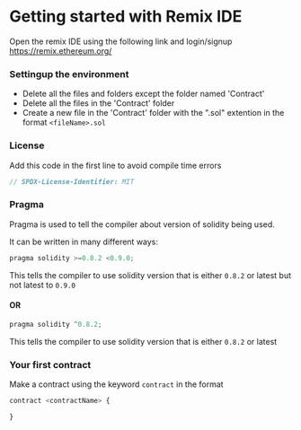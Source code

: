 # Getting started with Remix IDE

Open the remix IDE using the following link and login/signup
https://remix.ethereum.org/

### Settingup the environment

* Delete all the files and folders except the folder named 'Contract'
* Delete all the files in the 'Contract' folder
* Create a new file in the 'Contract' folder with the ".sol" extention in the format `<fileName>.sol`

### License

Add this code in the first line to avoid compile time errors

```javascript
// SPDX-License-Identifier: MIT
```

### Pragma

Pragma is used to tell the compiler about version of solidity being used.

It can be written in many different ways:

```javascript
pragma solidity >=0.8.2 <0.9.0;
```

This tells the compiler to use solidity version that is either `0.8.2` or latest but not latest to `0.9.0`

#### OR

```javascript
pragma solidity ^0.8.2;
```

This tells the compiler to use solidity version that is either `0.8.2` or latest

### Your first contract

Make a contract using the keyword `contract` in the format
```javascript
contract <contractName> {

}
```
